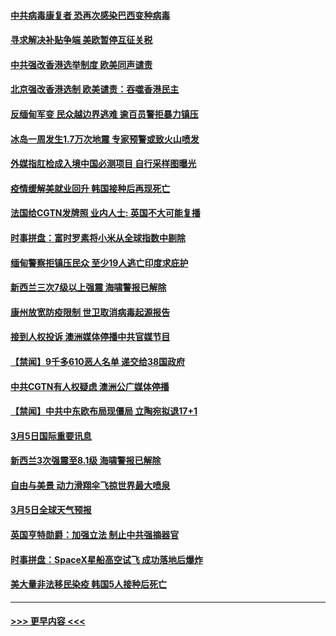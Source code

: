 #### [中共病毒康复者   恐再次感染巴西变种病毒](../pages/prog202/a103068353.md?t=03070401) 
#### [寻求解决补贴争端 美欧暂停互征关税](../pages/prog202/a103068341.md?t=03070401) 
#### [中共强改香港选举制度  欧美同声谴责](../pages/prog202/a103068283.md?t=03070401) 
#### [北京强改香港选制 欧美谴责：吞噬香港民主](../pages/prog202/a103068085.md?t=03070401) 
#### [反缅甸军变 民众越边界逃难 逾百员警拒暴力镇压](../pages/prog202/a103067999.md?t=03070401) 
#### [冰岛一周发生1.7万次地震 专家预警或致火山喷发](../pages/prog202/a103067530.md?t=03070401) 
#### [外媒指肛检成入境中国必测项目 自行采样图曝光](../pages/prog202/a103067771.md?t=03070401) 
#### [疫情缓解美就业回升 韩国接种后再现死亡](../pages/prog202/a103067832.md?t=03070401) 
#### [法国给CGTN发牌照 业内人士: 英国不大可能复播](../pages/prog202/a103067751.md?t=03070401) 
#### [时事拼盘：富时罗素将小米从全球指数中剔除](../pages/prog202/a103067788.md?t=03070401) 
#### [缅甸警察拒镇压民众 至少19人逃亡印度求庇护](../pages/prog202/a103067718.md?t=03070401) 
#### [新西兰三次7级以上强震 海啸警报已解除](../pages/prog202/a103067639.md?t=03070401) 
#### [康州放宽防疫限制 世卫取消病毒起源报告](../pages/prog202/a103067627.md?t=03070401) 
#### [接到人权投诉 澳洲媒体停播中共官媒节目](../pages/prog202/a103067525.md?t=03070401) 
#### [【禁闻】9千多610恶人名单 递交给38国政府](../pages/prog202/a103067593.md?t=03070401) 
#### [中共CGTN有人权疑虑 澳洲公广媒体停播](../pages/prog202/a103067601.md?t=03070401) 
#### [【禁闻】中共中东欧布局现僵局 立陶宛拟退17+1](../pages/prog202/a103067543.md?t=03070401) 
#### [3月5日国际重要讯息](../pages/prog202/a103067377.md?t=03070401) 
#### [新西兰3次强震至8.1级 海啸警报已解除](../pages/prog202/a103067178.md?t=03070401) 
#### [自由与美景 动力滑翔伞飞掠世界最大喷泉](../pages/prog202/a103067169.md?t=03070401) 
#### [3月5日全球天气预报](../pages/prog202/a103067106.md?t=03070401) 
#### [英国亨特勋爵：加强立法 制止中共强摘器官](../pages/prog202/a103067101.md?t=03070401) 
#### [时事拼盘：SpaceX星船高空试飞 成功落地后爆炸](../pages/prog202/a103067089.md?t=03070401) 
#### [美大量非法移民染疫 韩国5人接种后死亡](../pages/prog202/a103067072.md?t=03070401) 

----
#### [ >>> 更早内容 <<< ](../indexes/prog202-earlier.md)
